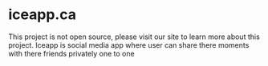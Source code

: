 # iceapp.ca
This project is not open source, please visit our site to learn more about this project. 
Iceapp is social media app where user can share there moments with there friends privately one to one 
